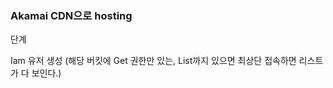 ### Akamai CDN으로 hosting

단계

Iam 유저 생성 (해당 버킷에 Get 권한만 있는, List까지 있으면 최상단 접속하면 리스트가 다 보인다.)

```
```
